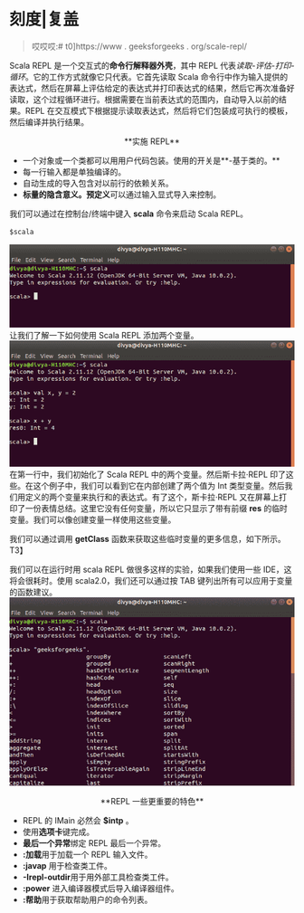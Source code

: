 # 刻度|复盖

> 哎哎哎:# t0]https://www . geeksforgeeks . org/scale-repl/

Scala REPL 是一个交互式的**命令行解释器外壳**，其中 REPL 代表*读取-评估-打印-循环*。它的工作方式就像它只代表。它首先读取 Scala 命令行中作为输入提供的表达式，然后在屏幕上评估给定的表达式并打印表达式的结果，然后它再次准备好读取，这个过程循环进行。根据需要在当前表达式的范围内，自动导入以前的结果。REPL 在交互模式下根据提示读取表达式，然后将它们包装成可执行的模板，然后编译并执行结果。

<center>**实施 REPL**</center>

*   一个对象或一个类都可以用用户代码包装。使用的开关是**-基于类的。**
*   每一行输入都是单独编译的。
*   自动生成的导入包含对以前行的依赖关系。
*   **标量的隐含意义。预定义**可以通过输入显式导入来控制。

我们可以通过在控制台/终端中键入 **scala** 命令来启动 Scala REPL。

```scala
$scala
```

![](img/83029a8eed3d5b3445309b811c4bd64e.png)
让我们了解一下如何使用 Scala REPL 添加两个变量。
![](img/90465d21ea10b6f91215f2895134dfb0.png)
在第一行中，我们初始化了 Scala REPL 中的两个变量。然后斯卡拉·REPL 印了这些。在这个例子中，我们可以看到它在内部创建了两个值为 Int 类型变量。然后我们用定义的两个变量来执行和的表达式。有了这个，斯卡拉·REPL 又在屏幕上打印了一份表情总结。这里它没有任何变量，所以它只显示了带有前缀 **res** 的临时变量。我们可以像创建变量一样使用这些变量。

我们可以通过调用 **getClass** 函数来获取这些临时变量的更多信息，如下所示。
T3】

我们可以在运行时用 scala REPL 做很多这样的实验，如果我们使用一些 IDE，这将会很耗时。使用 scala2.0，我们还可以通过按 TAB 键列出所有可以应用于变量的函数建议。
![](img/1c98b1fce1dd1e770a189a8936b81296.png)

<center>**REPL 一些更重要的特色**</center>

*   REPL 的 IMain 必然会 **$intp** 。
*   使用**选项卡**键完成。
*   **最后一个异常**绑定 REPL 最后一个异常。
*   **:加载**用于加载一个 REPL 输入文件。
*   **:javap** 用于检查类工件。
*   **-Irepl-outdir**用于用外部工具检查类工件。
*   **:power** 进入编译器模式后导入编译器组件。
*   **:帮助**用于获取帮助用户的命令列表。